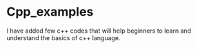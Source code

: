 # Cpp_examples
I have added few c++ codes that will help beginners to learn and understand the basics of c++ language.
